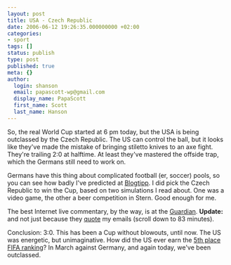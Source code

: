 ```yaml
---
layout: post
title: USA - Czech Republic
date: 2006-06-12 19:26:35.000000000 +02:00
categories:
- sport
tags: []
status: publish
type: post
published: true
meta: {}
author:
  login: shanson
  email: papascott-wp@gmail.com
  display_name: PapaScott
  first_name: Scott
  last_name: Hanson
---
```

<p>So, the real World Cup started at 6 pm today, but the USA is being outclassed by the Czech Republic. The US can control the ball, but it looks like they've made the mistake of bringing stiletto knives to an axe fight. They're trailing 2:0 at halftime. At least they've mastered the offside trap, which the Germans still need to work on.</p>
<p>Germans have this thing about complicated football (er, soccer) pools, so you can see how badly I've predicted at <a href="http://www.kicktipp.de/blogtipp/tippuebersicht">Blogtipp</a>. I did pick the Czech Republic to win the Cup, based on two simulations I read about. One was a video game, the other a beer competition in Stern. Good enough for me.</p>
<p>The best Internet live commentary, by the way, is at the <a href="http://football.guardian.co.uk/worldcup2006">Guardian</a>. <strong>Update:</strong> and not just because they <a href="http://football.guardian.co.uk/worldcup2006/minbymin/0,,1788207,00.html">quote</a> my emails (scroll down to 83 minutes).</p>
<p>Conclusion: 3:0. This has been a Cup without blowouts, until now. The US was energetic, but unimaginative. How did the US ever earn the <a href="http://www.fifa.com/en/mens/statistics/index/0,2548,All-May-2006,00.html">5th place FIFA ranking</a>? In March against Germany, and again today, we've been outclassed. </p>
